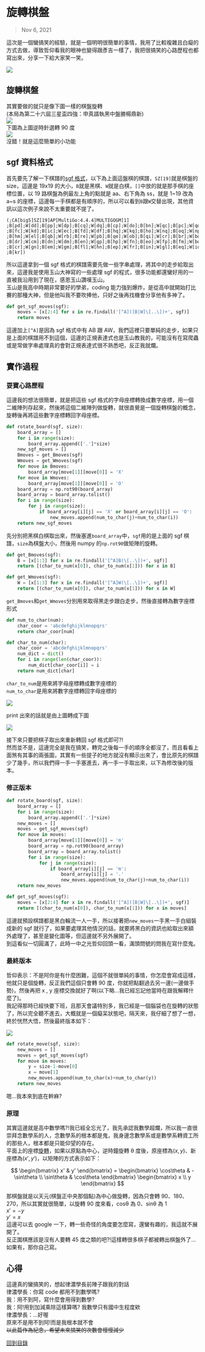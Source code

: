 # 旋轉棋盤

> Nov 6, 2021

這次是一個蠻搞笑的經驗，就是一個明明很簡單的事情，我用了比較複雜且白癡的方式去做，導致哲仰看我的眼神也變得跟彥吉一樣了，我把很搞笑的心路歷程也都寫出來，分享一下給大家笑一笑。

![](https://i.imgur.com/P16ZjF0.jpg)

## 旋轉棋盤

其實要做的就只是像下圖一樣的棋盤旋轉<br>
(本局為第二十六屆三星盃四強：申真諝執黑中盤勝楊鼎新)<br>
![](https://i.imgur.com/stLYCoh.png)<br>
下圖為上圖逆時針選轉 90 度<br>
![](https://i.imgur.com/i60C4Pn.png)<br>
沒錯！就是這麼簡單的小功能

## sgf 資料格式

首先要先了解一下棋譜的[sgf 格式](https://en.wikipedia.org/wiki/Smart_Game_Format)，以下為上面這盤棋的棋譜，`SZ[19]`就是棋盤的 size，這邊是 19x19 的大小，`B`就是黑棋、`W`就是白棋，`[]`中放的就是那手棋的座標位置，以 19 路棋盤為例最左上角的點就是 aa、右下角為 ss，就是 1~19 改為 a~s 的座標，這邊每一手棋都是有順序的，所以可以看到`B`跟`W`交替出現，其他資訊以這次例子來說不太重要就不提了。

```
(;CA[big5]SZ[19]AP[MultiGo:4.4.4]MULTIGOGM[1]
;B[pd];W[dd];B[pp];W[dp];B[cq];W[dq];B[cp];W[do];B[bn];W[qc];B[pc];W[qd];B[pe];W[rf]
;B[fc];W[kd];B[ic];W[ec];B[fd];W[df];B[hq];W[kq];B[ho];W[nq];B[oq];W[np];B[pn];W[jo]
;B[hm];W[el];B[qb];W[rb];B[re];W[pb];B[qe];W[ob];B[qi];W[cr];B[br];W[bo];B[co];W[cn]
;B[dr];W[cm];B[dn];W[dm];B[en];W[gp];B[hp];W[fn];B[eo];W[fp];B[fm];W[bq];B[cs];W[bp]
;B[cr];W[gn];B[em];W[gm];B[fl];W[hn];B[ep];W[fr];B[in];W[gl];B[eq];W[io];B[ck];W[an]
;B[kr])
```

所以這邊拿到一個 sgf 格式的棋譜需要先做一些字串處理，將其中的走步給取出來，這邊我是使用玉山大神寫的一些處理 sgf 的程式，很多功能都還蠻好用的一直被我沿用到了現在，感恩玉山讚嘆玉山。<br>
玉山是我高中時期非常要好的學弟，coding 能力強到爆炸，是從高中就開始打比賽的那種大神，但是他叫我不要吹捧他，只好之後再找機會分享他有多神了。

```python
def get_sgf_moves(sgf):
    moves = [x[2:4] for x in re.findall('[^A]([B|W]\[..\])+', sgf)]
    return moves
```

這邊加上`[^A]`是因為 sgf 格式中有 AB 跟 AW，我們這裡只要單純的走步，如果只是上面的棋譜用不到這個，這邊的正規表達式也是玉山教我的，可能沒有在寫爬蟲或是常做字串處理真的會對正規表達式很不熟悉吧，反正我就爛。

## 實作過程

### 耍寶心路歷程

這邊我的想法很簡單，就是把這些 sgf 格式的字母座標轉換成數字座標，用一個二維陣列存起來，然後將這個二維陣列做旋轉，就很直覺是一個旋轉棋盤的概念，旋轉後再將這些數字座標轉回字母座標。

```python
def rotate_board(sgf, size):
    board_array = []
    for i in range(size):
        board_array.append(['.']*size)
    new_sgf_moves = []
    Bmoves = get_Bmoves(sgf)
    Wmoves = get_Wmoves(sgf)
    for move in Bmoves:
        board_array[move[1]][move[0]] = 'X'
    for move in Wmoves:
        board_array[move[1]][move[0]] = 'O'
    board_array = np.rot90(board_array)
    board_array = board_array.tolist()
    for i in range(size):
        for j in range(size):
            if board_array[i][j] == 'X' or board_array[i][j] == 'O':
                new_moves.append(num_to_char(j)+num_to_char(i))
    return new_sgf_moves
```

先分別把黑棋白棋取出來，然後塞進`board_array`中，`sgf`用的是上面的 sgf 棋譜，`size`為棋盤大小，然後用 numpy 的`np.rot90`做矩陣的旋轉。

```python
def get_Bmoves(sgf):
    B = [x[1:3] for x in re.findall('[^A]B(\[..\])+', sgf)]
    return [(char_to_num(x[0]), char_to_num(x[1])) for x in B]
```

```python
def get_Wmoves(sgf):
    W = [x[1:3] for x in re.findall('[^A]W(\[..\])+', sgf)]
    return [(char_to_num(x[0]), char_to_num(x[1])) for x in W]
```

`get_Bmoves`和`get_Wmoves`分別用來取得黑走步跟白走步，然後直接轉為數字座標形式

```python
def num_to_char(num):
    char_coor = 'abcdefghijklmnopqrs'
    return char_coor[num]
```

```python
def char_to_num(char):
    char_coor = 'abcdefghijklmnopqrs'
    num_dict = dict()
    for i in range(len(char_coor)):
        num_dict[char_coor[i]] = i
    return num_dict[char]
```

`char_to_num`是用來將字母座標轉成數字座標的<br>
`num_to_char`是用來將數字座標轉回字母座標的

![](https://i.imgur.com/Bl3Aodg.png)

print 出來的話就是由上圖轉成下圖

![](https://i.imgur.com/HP7irJL.png)

接下來只要把棋子取出來重新轉回 sgf 格式即可?!<br>
然而並不是，這邊完全是我在搞笑，轉完之後每一手的順序全都沒了，而且看看上面煞有其事的兩張圖，其實有一些提子的地方就沒有顯示出來了，會比原先的棋譜少了幾手，所以我們得一手一手塞進去，再一手一手取出來，以下為修改後的版本。

### 修正版本

```python
def rotate_board(sgf, size):
    board_array = []
    for i in range(size):
        board_array.append(['.']*size)
    new_moves = []
    moves = get_sgf_moves(sgf)
    for move in moves:
        board_array[move[1]][move[0]] = 'm'
        board_array = np.rot90(board_array)
        board_array = board_array.tolist()
        for i in range(size):
            for j in range(size):
                if board_array[i][j] == 'm':
                    board_array[i][j] = '.'
                    new_moves.append(num_to_char(j)+num_to_char(i))
    return new_moves
```

```python
def get_sgf_moves(sgf):
    moves = [x[2:4] for x in re.findall('[^A]([B|W]\[..\])+', sgf)]
    return [(char_to_num(x[0]), char_to_num(x[1])) for x in moves]
```

這邊就預設棋譜都是黑白輪流一人一手，所以接著把`new_moves`一手黑一手白組裝成新的 sgf 就行了，如果要處理其他情況的話，就要將黑白的資訊也給取出來額外處理了，甚至是變化圖等，但這邊就不另外展開了。<br>
到這看似一切圓滿了，此時一中之光哲仰回頭一看，滿頭問號的問我在寫什麼鬼。

### 最終版本

哲仰表示：不是阿你是有什麼困難，這個不就很單純的事情，你怎麼會寫成這樣，他就只是個旋轉，反正我們這個只會轉 90 度，你就把點翻過去另一邊(一邊做手勢)，然後再把 x , y 座標交換就好了啊(以下略...我已經忘記他當時在跟我解釋什麼了)。<br>
我記得那時已經快要下班，且那天會議特別多，我已經是一個腦袋也在旋轉的狀態了，所以完全聽不進去，大概就是一個癡呆狀態吧，隔天來，我仔細了想了一想，終於恍然大悟，然後最終版本如下：

![](https://i.imgur.com/j7uSDuC.png)

```python
def rotate_move(sgf, size):
    new_moves = []
    moves = get_sgf_moves(sgf)
    for move in moves:
        y = size-1-move[0]
        x = move[1]
        new_moves.append(num_to_char(x)+num_to_char(y))
    return new_moves
```

嗯...我本來到底在幹麻?

### 原理

其實這邊就是高中數學嗎?!我已經全忘光了，我先承認我數學超爛，所以我一直很崇拜念數學系的人，念數學系的根本都是鬼，我身邊念數學系或是數學系轉資工所的那些人，根本都是只能仰望的存在。<br>
平面上的座標[旋轉](<https://en.wikipedia.org/wiki/Rotation_(mathematics)>)，如果以原點為中心，逆時鐘旋轉 θ 度後，原座標為$(x,y)$、新座標為$(x',y')$，以矩陣的方式表示如下：

$$
\begin{bmatrix}
x' & y'
\end{bmatrix} =
\begin{bmatrix}
\cos\theta & -\sin\theta \\
\sin\theta & \cos\theta
\end{bmatrix}
\begin{bmatrix}
x \\
y
\end{bmatrix}
$$

那棋盤就是以天元(棋盤正中央那個點)為中心做旋轉，因為只會轉 90、180、270，所以其實就很簡單，以旋轉 90 度來看，cosθ 為 0、sinθ 為 1<br>
$x'=-y$<br>
$y'=x$<br>
這邊可以去 google 一下，轉一些奇怪的角度要怎麼寫，還蠻有趣的，我這就不展開了。<br>
反正圍棋應該是沒有人要轉 45 度之類的吧?!這樣轉很多棋子都被轉出棋盤外了...<br>
如果有，那你自己寫。

## 心得

這邊真的蠻搞笑的，想起律濃學長前陣子跟我的對話<br>
律濃學長：你寫 code 都用不到數學嗎?<br>
我：用不到阿，寫什麼會用得到數學?<br>
我：阿!用到加減乘除這樣算嗎? 我數學只有國中生程度欸<br>
律濃學長：...好喔<br>
原來不是用不到阿!而是我根本就不會~~<br>
以此篇作為紀念，希望未來搞笑的次數會慢慢減少~~

[回到目錄](/coding/)
